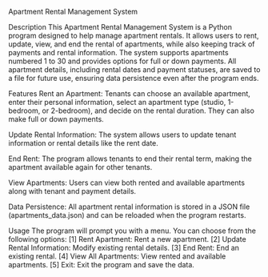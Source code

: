 Apartment Rental Management System


Description
This Apartment Rental Management System is a Python program designed to help manage apartment rentals. It allows users to rent, update, view, and end the rental of apartments, while also keeping track of payments and rental information. The system supports apartments numbered 1 to 30 and provides options for full or down payments. All apartment details, including rental dates and payment statuses, are saved to a file for future use, ensuring data persistence even after the program ends.


Features
Rent an Apartment: Tenants can choose an available apartment, enter their personal information, select an apartment type (studio, 1-bedroom, or 2-bedroom), and decide on the rental duration. They can also make full or down payments.

Update Rental Information: The system allows users to update tenant information or rental details like the rent date.

End Rent: The program allows tenants to end their rental term, making the apartment available again for other tenants.

View Apartments: Users can view both rented and available apartments along with tenant and payment details.

Data Persistence: All apartment rental information is stored in a JSON file (apartments_data.json) and can be reloaded when the program restarts.


Usage
The program will prompt you with a menu. You can choose from the following options:
[1] Rent Apartment: Rent a new apartment.
[2] Update Rental Information: Modify existing rental details.
[3] End Rent: End an existing rental.
[4] View All Apartments: View rented and available apartments.
[5] Exit: Exit the program and save the data.
